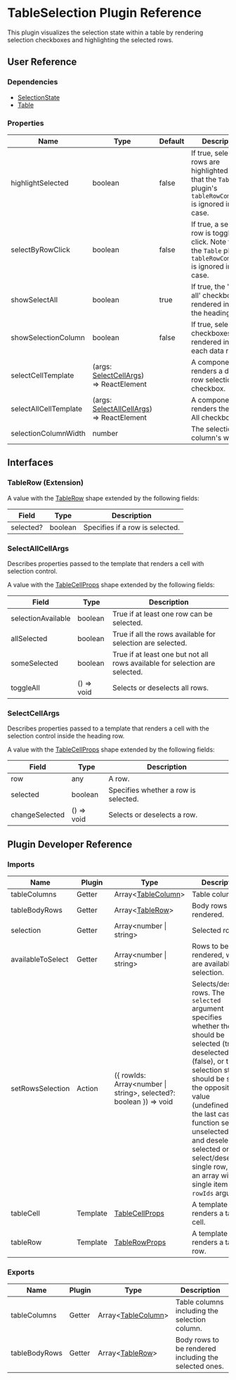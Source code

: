 # TableSelection Plugin Reference

This plugin visualizes the selection state within a table by rendering selection checkboxes and highlighting the selected rows.

## User Reference

### Dependencies

- [SelectionState](selection-state.md)
- [Table](table.md)

### Properties

Name | Type | Default | Description
-----|------|---------|------------
highlightSelected | boolean | false | If true, selected rows are highlighted. Note that the `Table` plugin's `tableRowComponent` is ignored in this case.
selectByRowClick | boolean | false | If true, a selected row is toggled by click. Note that the `Table` plugin's `tableRowComponent` is ignored in this case.
showSelectAll | boolean | true | If true, the 'select all' checkbox is rendered inside the heading row.
showSelectionColumn | boolean | false | If true, selection checkboxes are rendered inside each data row.
selectCellTemplate | (args: [SelectCellArgs](#select-cell-args)) => ReactElement | | A component that renders a data row selection checkbox.
selectAllCellTemplate | (args: [SelectAllCellArgs](#select-all-cell-args)) => ReactElement | | A component that renders the Select All checkbox.
selectionColumnWidth | number | | The selection column's width.

## Interfaces

### <a name="table-row"></a>TableRow (Extension)

A value with the [TableRow](table.md#table-row) shape extended by the following fields:

Field | Type | Description
------|------|------------
selected? | boolean | Specifies if a row is selected.

### <a name="select-all-cell-args"></a>SelectAllCellArgs

Describes properties passed to the template that renders a cell with selection control.

A value with the [TableCellProps](table.md#tablecellprops) shape extended by the following fields:

Field | Type | Description
------|------|------------
selectionAvailable | boolean | True if at least one row can be selected.
allSelected | boolean | True if all the rows available for selection are selected.
someSelected | boolean | True if at least one but not all rows available for selection are selected.
toggleAll | () => void | Selects or deselects all rows.

### <a name="select-cell-args"></a>SelectCellArgs

Describes properties passed to a template that renders a cell with the selection control inside the heading row.

A value with the [TableCellProps](table.md#tablecellprops) shape extended by the following fields:

Field | Type | Description
------|------|------------
row | any | A row.
selected | boolean | Specifies whether a row is selected.
changeSelected | () => void | Selects or deselects a row.

## Plugin Developer Reference

### Imports

Name | Plugin | Type | Description
-----|--------|------|------------
tableColumns | Getter | Array&lt;[TableColumn](table.md#table-column)&gt; | Table columns.
tableBodyRows | Getter | Array&lt;[TableRow](#table-row)&gt; | Body rows to be rendered.
selection | Getter | Array&lt;number &#124; string&gt; | Selected rows.
availableToSelect | Getter | Array&lt;number &#124; string&gt; | Rows to be rendered, which are available for selection.
setRowsSelection | Action | ({ rowIds: Array&lt;number &#124; string&gt;, selected?: boolean }) => void | Selects/deselects rows. The `selected` argument specifies whether the rows should be selected (true), deselected (false), or their selection status should be set to the opposite value (undefined). In the last case, the function selects unselected rows and deselects selected ones. To select/deselect a single row, pass an array with a single item to the `rowIds` argument.
tableCell | Template | [TableCellProps](table.md#tablecellprops) | A template that renders a table cell.
tableRow | Template | [TableRowProps](table.md#tablerowprops) | A template that renders a table row.

### Exports

Name | Plugin | Type | Description
-----|--------|------|------------
tableColumns | Getter | Array&lt;[TableColumn](table.md#table-column)&gt; | Table columns including the selection column.
tableBodyRows | Getter | Array&lt;[TableRow](#table-row)&gt; | Body rows to be rendered including the selected ones.
